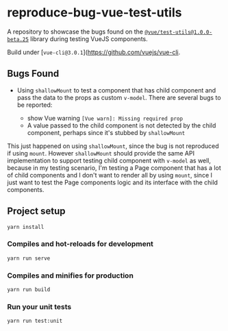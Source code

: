 # reproduce-bug-vue-test-utils

A repository to showcase the bugs found on the [`@vue/test-utils@1.0.0-beta.25`](https://github.com/vuejs/vue-test-utils) library during testing VueJS components.

Build under [`vue-cli@3.0.1`](https://github.com/vuejs/vue-cli.


## Bugs Found

- Using `shallowMount` to test a component that has child component and pass the data to the props as custom `v-model`. There are several bugs to be reported:

  - show Vue warning `[Vue warn]: Missing required prop`
  - A value passed to the child component is not detected by the child component, perhaps since it's stubbed by `shallowMount`

This just happened on using `shallowMount`, since the bug is not reproduced if using `mount`. However `shallowMount` should provide the same API implementation to support testing child component with `v-model` as well, because in my testing scenario, I'm testing a Page component that has a lot of child components and I don't want to render all by using `mount`, since I just want to test the Page components logic and its interface with the child components.

## Project setup
```
yarn install
```

### Compiles and hot-reloads for development
```
yarn run serve
```

### Compiles and minifies for production
```
yarn run build
```

### Run your unit tests
```
yarn run test:unit
```
